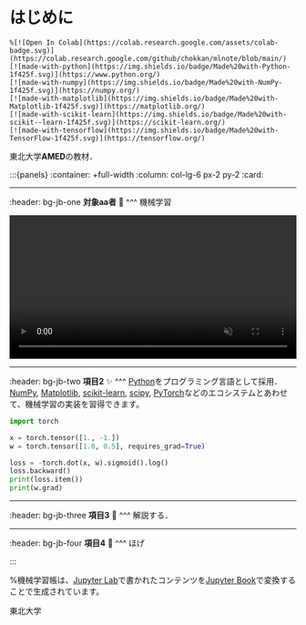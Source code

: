 # はじめに

```{only} html
%[![Open In Colab](https://colab.research.google.com/assets/colab-badge.svg)](https://colab.research.google.com/github/chokkan/mlnote/blob/main/)
[![made-with-python](https://img.shields.io/badge/Made%20with-Python-1f425f.svg)](https://www.python.org/)
[![made-with-numpy](https://img.shields.io/badge/Made%20with-NumPy-1f425f.svg)](https://numpy.org/)
[![made-with-matplotlib](https://img.shields.io/badge/Made%20with-Matplotlib-1f425f.svg)](https://matplotlib.org/)
[![made-with-scikit-learn](https://img.shields.io/badge/Made%20with-scikit--learn-1f425f.svg)](https://scikit-learn.org/)
[![made-with-tensorflow](https://img.shields.io/badge/Made%20with-TensorFlow-1f425f.svg)](https://tensorflow.org/)
```

東北大学**AMED**の教材．

:::{panels}
:container: +full-width
:column: col-lg-6 px-2 py-2
:card:

---
:header: bg-jb-one
**対象aa者** 👨‍
^^^
機械学習

<div style="text-align: center;">
<video autoplay loop muted playsinline width="100%" src="sgd.mp4"></video>
</div>

---
:header: bg-jb-two
**項目2** ✨
^^^
[Python](https://www.python.org/)をプログラミング言語として採用．[NumPy](https://numpy.org/), [Matplotlib](https://matplotlib.org/), [scikit-learn](https://scikit-learn.org/), [scipy](https://scipy.org/), [PyTorch](https://pytorch.org/)などのエコシステムとあわせて、機械学習の実装を習得できます。

```python
import torch

x = torch.tensor([1., -1.])
w = torch.tensor([1.0, 0.5], requires_grad=True)

loss = -torch.dot(x, w).sigmoid().log()
loss.backward()
print(loss.item())
print(w.grad)
```

---
:header: bg-jb-three
**項目3** 📖
^^^
解説する．

---
:header: bg-jb-four
**項目4** 🎁
^^^
ほげ

:::


%機械学習帳は、[Jupyter Lab](https://jupyter.org/#jupyterlab)で書かれたコンテンツを[Jupyter Book](https://jupyterbook.org/)で変換することで生成されています。

東北大学
